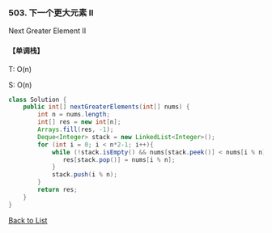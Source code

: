 ### 503. 下一个更大元素 II

Next Greater Element II

#### 【单调栈】

T: O(n)

S: O(n)

```java
class Solution {
    public int[] nextGreaterElements(int[] nums) {
        int n = nums.length;
        int[] res = new int[n];
        Arrays.fill(res, -1);
        Deque<Integer> stack = new LinkedList<Integer>();
        for (int i = 0; i < n*2-1; i++){
            while (!stack.isEmpty() && nums[stack.peek()] < nums[i % n]){
               res[stack.pop()] = nums[i % n]; 
            }
            stack.push(i % n);
        }
        return res;
    }
}
```





[Back to List](https://github.com/xiaoshuzhao/leetcode-notes-java/blob/main/%E6%95%B0%E6%8D%AE%E7%BB%93%E6%9E%84/%E6%A0%88%E4%B8%8E%E9%98%9F%E5%88%97/Stack%20%26%20Queue%20List.md)
